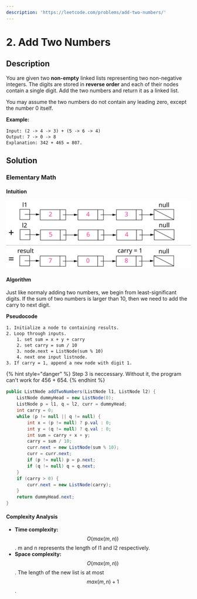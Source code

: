 ```yaml
---
description: 'https://leetcode.com/problems/add-two-numbers/'
---
```


# 2. Add Two Numbers

## Description

You are given two **non-empty** linked lists representing two non-negative integers. The digits are stored in **reverse order** and each of their nodes contain a single digit. Add the two numbers and return it as a linked list.

You may assume the two numbers do not contain any leading zero, except the number 0 itself.

**Example:**

```text
Input: (2 -> 4 -> 3) + (5 -> 6 -> 4)
Output: 7 -> 0 -> 8
Explanation: 342 + 465 = 807.
```

## Solution

### Elementary Math

#### Intuition

![Figure 1. Visualization of the addition of two numbers: 342 + 465 = 807342+465=807.](../../.gitbook/assets/2_add_two_numbers.svg)

#### Algorithm

Just like normaly adding two numbers, we begin from least-significant digits. If the sum of two numbers is larger than 10, then we need to add the carry to next digit.

**Pseudocode**
```
1. Initialize a node to containing results.
2. Loop through inputs.
	1. set sum = x + y + carry
	2. set carry = sum / 10
	3. node.next = ListNode(sum % 10)
	4. next one input listnode.
3. If carry = 1, append a new node with digit 1.
```
{% hint style="danger" %}
Step 3 is neccessary. Without it, the program can't work for 456 + 654.
{% endhint %}
```java
public ListNode addTwoNumbers(ListNode l1, ListNode l2) {
    ListNode dummyHead = new ListNode(0);
    ListNode p = l1, q = l2, curr = dummyHead;
    int carry = 0;
    while (p != null || q != null) {
        int x = (p != null) ? p.val : 0;
        int y = (q != null) ? q.val : 0;
        int sum = carry + x + y;
        carry = sum / 10;
        curr.next = new ListNode(sum % 10);
        curr = curr.next;
        if (p != null) p = p.next;
        if (q != null) q = q.next;
    }
    if (carry > 0) {
        curr.next = new ListNode(carry);
    }
    return dummyHead.next;
}
```

#### Complexity Analysis
- **Time complexity:** $$O(max(m,n))$$. m and n represents the length of l1 and l2 respectively.
- **Space complexity:** $$O(max(m,n))$$. The length of the new list is at most $$max(m,n)+1$$.
